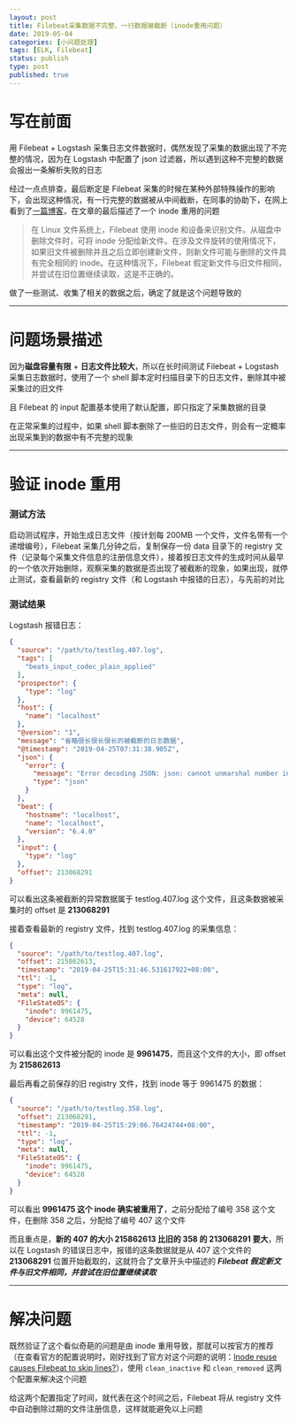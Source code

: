 ```yaml
---
layout: post
title: Filebeat采集数据不完整、一行数据被截断（inode重用问题）
date: 2019-05-04
categories: [小问题处理]
tags: [ELK, Filebeat]
status: publish
type: post
published: true
---
```


# 写在前面

用 Filebeat + Logstash 采集日志文件数据时，偶然发现了采集的数据出现了不完整的情况，因为在 Logstash 中配置了 json 过滤器，所以遇到这种不完整的数据会报出一条解析失败的日志

经过一点点排查，最后断定是 Filebeat 采集的时候在某种外部特殊操作的影响下，会出现这种情况，有一行完整的数据被从中间截断，在同事的协助下，在网上看到了[一篇博客](https://www.cnblogs.com/blogjun/articles/8108440.html)，在文章的最后描述了一个 inode 重用的问题

> 在 Linux 文件系统上，Filebeat 使用 inode 和设备来识别文件。从磁盘中删除文件时，可将 inode 分配给新文件。在涉及文件旋转的使用情况下，如果旧文件被删除并且之后立即创建新文件，则新文件可能与删除的文件具有完全相同的 inode。在这种情况下，Filebeat 假定新文件与旧文件相同，并尝试在旧位置继续读取，这是不正确的。

做了一些测试、收集了相关的数据之后，确定了就是这个问题导致的

---

# 问题场景描述

因为**磁盘容量有限** + **日志文件比较大**，所以在长时间测试 Filebeat + Logstash 采集日志数据时，使用了一个 shell 脚本定时扫描目录下的日志文件，删除其中被采集过的旧文件

且 Filebeat 的 input 配置基本使用了默认配置，即只指定了采集数据的目录

在正常采集的过程中，如果 shell 脚本删除了一些旧的日志文件，则会有一定概率出现采集到的数据中有不完整的现象

---

# 验证 inode 重用

### 测试方法

启动测试程序，开始生成日志文件（按计划每 200MB 一个文件，文件名带有一个递增编号），Filebeat 采集几分钟之后，复制保存一份 data 目录下的 registry 文件（记录每个采集文件信息的注册信息文件），接着按日志文件的生成时间从最早的一个依次开始删除，观察采集的数据是否出现了被截断的现象，如果出现，就停止测试，查看最新的 registry 文件（和 Logstash 中报错的日志），与先前的对比

### 测试结果

Logstash 报错日志：

```json
{
  "source": "/path/to/testlog.407.log",
  "tags": [
    "beats_input_codec_plain_applied"
  ],
  "prospector": {
    "type": "log"
  },
  "host": {
    "name": "localhost"
  },
  "@version": "1",
  "message": "省略很长很长很长的被截断的日志数据",
  "@timestamp": "2019-04-25T07:31:38.905Z",
  "json": {
    "error": {
      "message": "Error decoding JSON: json: cannot unmarshal number into Go value of type map[string]interface {}",
      "type": "json"
    }
  },
  "beat": {
    "hostname": "localhost",
    "name": "localhost",
    "version": "6.4.0"
  },
  "input": {
    "type": "log"
  },
  "offset": 213068291
}
```

可以看出这条被截断的异常数据属于 testlog.407.log 这个文件，且这条数据被采集时的 offset 是 **213068291**

接着查看最新的 registry 文件，找到 testlog.407.log 的采集信息：

```json
{
  "source": "/path/to/testlog.407.log",
  "offset": 215862613,
  "timestamp": "2019-04-25T15:31:46.531617922+08:00",
  "ttl": -1,
  "type": "log",
  "meta": null,
  "FileStateOS": {
    "inode": 9961475,
    "device": 64528
  }
}
```

可以看出这个文件被分配的 inode 是 **9961475**，而且这个文件的大小，即 offset 为 **215862613**

最后再看之前保存的旧 registry 文件，找到 inode 等于 9961475 的数据：

```json
{
  "source": "/path/to/testlog.358.log",
  "offset": 213068291,
  "timestamp": "2019-04-25T15:29:06.76424744+08:00",
  "ttl": -1,
  "type": "log",
  "meta": null,
  "FileStateOS": {
    "inode": 9961475,
    "device": 64528
  }
}
```

可以看出 **9961475 这个 inode 确实被重用了**，之前分配给了编号 358 这个文件，在删除 358 之后，分配给了编号 407 这个文件

而且重点是，**新的 407 的大小 215862613 比旧的 358 的 213068291 要大**，所以在 Logstash 的错误日志中，报错的这条数据就是从 407 这个文件的 **213068291** 位置开始截取的，这就符合了文章开头中描述的 ***Filebeat 假定新文件与旧文件相同，并尝试在旧位置继续读取***

---

# 解决问题

既然验证了这个看似奇葩的问题是由 inode 重用导致，那就可以按官方的推荐（在查看官方的配置说明时，刚好找到了官方对这个问题的说明：[Inode reuse causes Filebeat to skip lines?](https://www.elastic.co/guide/en/beats/filebeat/current/inode-reuse-issue.html)），使用 `clean_inactive` 和 `clean_removed` 这两个配置来解决这个问题

给这两个配置指定了时间，就代表在这个时间之后，Filebeat 将从 registry 文件中自动删除过期的文件注册信息，这样就能避免以上问题

